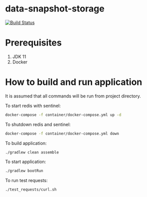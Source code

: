 data-snapshot-storage
==============

[![Build Status](https://travis-ci.org/vitaliy-sushko/data-snapshots-storage.svg?branch=master)](https://travis-ci.org/vitaliy-sushko/data-snapshots-storage)

Prerequisites
==============

1. JDK 11
1. Docker

How to build and run application
==============

It is assumed that all commands will be run from project directory.

To start redis with sentinel:
```bash
docker-compose -f container/docker-compose.yml up -d
```

To shutdown redis and sentinel:
```bash
docker-compose -f container/docker-compose.yml down
```

To build application:
```bash
./gradlew clean assemble
``` 

To start application:
```bash
./gradlew bootRun
``` 

To run test requests:
```bash
./test_requests/curl.sh
```
